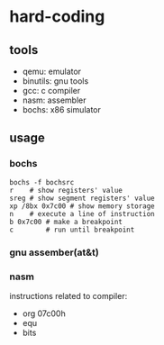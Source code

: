 # hard-coding

## tools

- qemu: emulator
- binutils: gnu tools
- gcc: c compiler
- nasm: assembler
- bochs: x86 simulator

## usage

### bochs

```shell
bochs -f bochsrc
r    # show registers' value
sreg # show segment registers' value
xp /8bx 0x7c00 # show memory storage
n    # execute a line of instruction
b 0x7c00 # make a breakpoint
c        # run until breakpoint
```

### gnu assember(at&t)


### nasm

instructions related to compiler:

- org 07c00h
- equ
- bits


